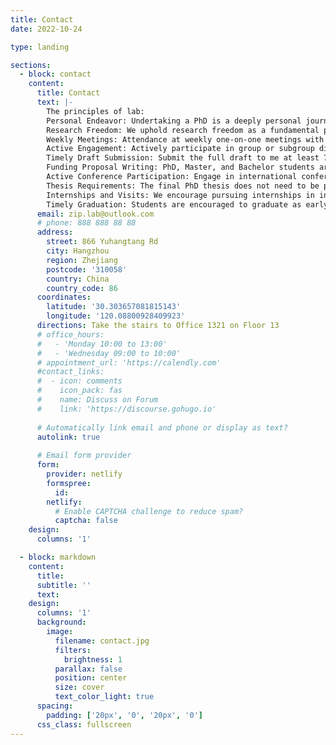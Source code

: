```yaml
---
title: Contact
date: 2022-10-24

type: landing

sections:
  - block: contact
    content:
      title: Contact
      text: |-
        The principles of lab:
        Personal Endeavor: Undertaking a PhD is a deeply personal journey.
        Research Freedom: We uphold research freedom as a fundamental principle, with no fixed working or resting hours.
        Weekly Meetings: Attendance at weekly one-on-one meetings with me is mandatory. Reports can be formatted freely but must adhere to standard content guidelines.
        Active Engagement: Actively participate in group or subgroup discussions, and familiarize yourself with shared papers and projects.
        Timely Draft Submission: Submit the full draft to me at least 7 days prior to the submission deadline.
        Funding Proposal Writing: PhD, Master, and Bachelor students are NOT expected to draft funding proposals, as the program is purely research-based.
        Active Conference Participation: Engage in international conferences to build connections, and consider organizing or attending international tutorials and workshops.
        Thesis Requirements: The final PhD thesis does not need to be publication-based, and there are no specific requirements for the number of papers for graduation. Focus on quality over quantity.
        Internships and Visits: We encourage pursuing internships in industry (e.g., Nvidia, Microsoft, Meta) or visiting internationally renowned institutions, while adhering to internship policies.
        Timely Graduation: Students are encouraged to graduate as early as possible.
      email: zip.lab@outlook.com
      # phone: 888 888 88 88
      address:
        street: 866 Yuhangtang Rd
        city: Hangzhou
        region: Zhejiang
        postcode: '310058'
        country: China
        country_code: 86
      coordinates:
        latitude: '30.303657081815143'
        longitude: '120.08800928409923'
      directions: Take the stairs to Office 1321 on Floor 13
      # office_hours:
      #   - 'Monday 10:00 to 13:00'
      #   - 'Wednesday 09:00 to 10:00'
      # appointment_url: 'https://calendly.com'
      #contact_links:
      #  - icon: comments
      #    icon_pack: fas
      #    name: Discuss on Forum
      #    link: 'https://discourse.gohugo.io'
    
      # Automatically link email and phone or display as text?
      autolink: true
    
      # Email form provider
      form:
        provider: netlify
        formspree:
          id:
        netlify:
          # Enable CAPTCHA challenge to reduce spam?
          captcha: false
    design:
      columns: '1'

  - block: markdown
    content:
      title:
      subtitle: ''
      text:
    design:
      columns: '1'
      background:
        image: 
          filename: contact.jpg
          filters:
            brightness: 1
          parallax: false
          position: center
          size: cover
          text_color_light: true
      spacing:
        padding: ['20px', '0', '20px', '0']
      css_class: fullscreen
---
```

